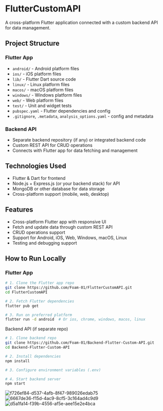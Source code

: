 # FlutterCustomAPI

A cross-platform Flutter application connected with a custom backend API for data management.

## Project Structure

### Flutter App

- `android/` - Android platform files  
- `ios/` - iOS platform files  
- `lib/` - Flutter Dart source code  
- `linux/` - Linux platform files  
- `macos/` - macOS platform files  
- `windows/` - Windows platform files  
- `web/` - Web platform files  
- `test/` - Unit and widget tests  
- `pubspec.yaml` - Flutter dependencies and config  
- `.gitignore`, `.metadata`, `analysis_options.yaml` - config and metadata  

### Backend API

- Separate backend repository (if any) or integrated backend code  
- Custom REST API for CRUD operations  
- Connects with Flutter app for data fetching and management  

## Technologies Used

- Flutter & Dart for frontend  
- Node.js + Express.js (or your backend stack) for API  
- MongoDB or other database for data storage  
- Cross-platform support (mobile, web, desktop)  

## Features

- Cross-platform Flutter app with responsive UI  
- Fetch and update data through custom REST API  
- CRUD operations support  
- Support for Android, iOS, Web, Windows, macOS, Linux  
- Testing and debugging support  

## How to Run Locally

### Flutter App

```bash
# 1. Clone the Flutter app repo
git clone https://github.com/Foam-01/FlutterCustomAPI.git
cd FlutterCustomAPI

# 2. Fetch Flutter dependencies
flutter pub get

# 3. Run on preferred platform
flutter run -d android  # Or ios, chrome, windows, macos, linux
```


Backend API (if separate repo)

```bash
# 1. Clone backend repo
git clone https://github.com/Foam-01/Backend-Flutter-Custom-API.git
cd Backend-Flutter-Custom-API

# 2. Install dependencies
npm install

# 3. Configure environment variables (.env)

# 4. Start backend server
npm start
```
![f726ef84-d537-4afb-8f47-989026edab75](https://github.com/user-attachments/assets/a8e8f107-4f11-4ca7-9f01-65fe5e6a9cc8)
![6667de36-f15d-4ac9-8cf5-3c164ad4c9d9](https://github.com/user-attachments/assets/29db5d16-aa70-421f-8ea1-b0e3b936ccda)
![d5a1fa14-f39b-4556-af5e-aee15e2e4bca](https://github.com/user-attachments/assets/8b3dccd8-e791-4db2-8d19-a878acda4b4b)

